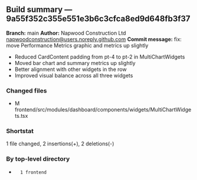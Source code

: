 ## Build summary — 9a55f352c355e551e3b6c3cfca8ed9d648fb3f37

**Branch:** main
**Author:** Napwood Construction Ltd <napwoodconstruction@users.noreply.github.com>
**Commit message:** fix: move Performance Metrics graphic and metrics up slightly

- Reduced CardContent padding from pt-4 to pt-2 in MultiChartWidgets
- Moved bar chart and summary metrics up slightly
- Better alignment with other widgets in the row
- Improved visual balance across all three widgets

### Changed files
 - M	frontend/src/modules/dashboard/components/widgets/MultiChartWidgets.tsx

### Shortstat
 1 file changed, 2 insertions(+), 2 deletions(-)

### By top-level directory
 -       1 frontend
